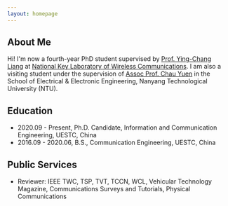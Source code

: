 ```yaml
---
layout: homepage
---
```


## About Me

Hi! I'm now a fourth-year PhD student supervised by <a href="https://scholar.google.com/citations?user=HybIiJ8AAAAJ&hl">Prof. Ying-Chang Liang</a> at <a href="https://www.ncl.uestc.edu.cn/">National Key Laboratory of Wireless Communications</a>. I am also a visiting student under the supervision of <a href="https://scholar.google.com/citations?user=7VLbLUMAAAAJ&hl=en&oi=ao">Assoc Prof. Chau Yuen</a> in the School of Electrical & Electronic Engineering, Nanyang Technological University (NTU).

## Education
- 2020.09 - Present, Ph.D. Candidate, Information and Communication Engineering, UESTC, China
- 2016.09 - 2020.06, B.S., Communication Engineering, UESTC, China 


## Public Services
- Reviewer: IEEE TWC, TSP, TVT, TCCN, WCL, Vehicular Technology Magazine, Communications Surveys and Tutorials, Physical Communications
<script type='text/javascript' id='clustrmaps' src='//cdn.clustrmaps.com/map_v2.js?cl=54939b&w=a&t=n&d=NUFe17zu5lCVWsCwdktrQVRBcpdoMOKUvt86qWEvAV4&co=ffffff&ct=808080&cmo=3acc3a&cmn=ff5353'></script>
